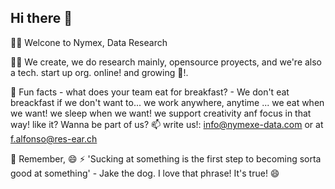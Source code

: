 ## Hi there 👋


🙋‍♀️ Welcone to Nymex, Data Research

👩‍💻 We create, we do research mainly, opensource proyects, and we're also a tech. start up org. online! and growing 🐧!. 

🍿 Fun facts - what does your team eat for breakfast? - We don't eat breackfast if we don't want to... we work anywhere, anytime ... we eat when we want! we sleep when we want! we support creativity anf focus in that way! like it? Wanna be part of us? 📫 write us!: info@nymexe-data.com or at f.alfonso@res-ear.ch 

🧙 Remember, 😄 ⚡ 'Sucking at something is the first step to becoming sorta good at something' - Jake the dog. I love that phrase! It's true! 😄


